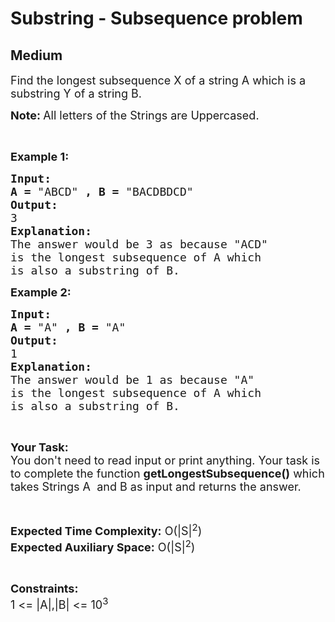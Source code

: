 # Substring - Subsequence problem
## Medium 
<div class="problem-statement">
                <p></p><p><span style="font-size:18px">Find the longest subsequence X of a string A which is a substring Y of a string B.</span></p>

<p><span style="font-size:18px"><strong>Note: </strong>All letters of the Strings are Uppercased.</span></p>

<p>&nbsp;</p>

<p><span style="font-size:18px"><strong>Example 1:</strong> </span></p>

<pre><span style="font-size:18px"><strong>Input:</strong>
<strong>A = </strong>"ABCD"<strong> , B = </strong>"BACDBDCD"
<strong>Output:
</strong>3
<strong>Explanation:</strong>
The answer would be 3 as because "ACD"
is the longest subsequence of A which
is also a substring of B.</span></pre>

<p><span style="font-size:18px"><strong>Example 2:</strong></span></p>

<pre><span style="font-size:18px"><strong>Input:</strong>
<strong>A = </strong>"A"<strong> , B = </strong>"A"
<strong>Output:
</strong>1
<strong>Explanation:</strong>
The answer would be 1 as because "A"
is the longest subsequence of A which
is also a substring of B. </span></pre>

<p>&nbsp;</p>

<p><span style="font-size:18px"><strong>Your Task:</strong><br>
You don't need to read input or print anything. Your task is to complete the function <strong>getLongestSubsequence</strong><strong>()</strong> which takes Strings A&nbsp; and B as input and returns the answer.</span></p>

<p>&nbsp;</p>

<p><span style="font-size:18px"><strong>Expected Time Complexity:</strong> O(|S|<sup>2</sup>)<br>
<strong>Expected Auxiliary Space:</strong> O(|S|<sup>2</sup>)</span></p>

<p>&nbsp;</p>

<p><span style="font-size:18px"><strong>Constraints:</strong><br>
1 &lt;= |A|,|B| &lt;= 10<sup>3</sup></span></p>
 <p></p>
            </div>